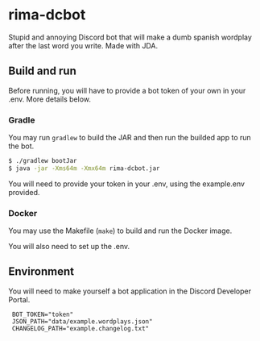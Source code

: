 # rima-dcbot
Stupid and annoying Discord bot that will make a dumb spanish wordplay after the last word you write. Made with JDA.

## Build and run

Before running, you will have to provide a bot token of your own in your .env. More details below.

### Gradle
You may run `gradlew` to build the JAR and then run the builded app to run the bot.


```bash
$ ./gradlew bootJar
$ java -jar -Xms64m -Xmx64m rima-dcbot.jar
```

You will need to provide your token in your .env, using the example.env provided. 

### Docker

You may use the Makefile (`make`) to build and run the Docker image.

You will also need to set up the .env.

## Environment

You will need to make yourself a bot application in the Discord Developer Portal.

```
 BOT_TOKEN="token"
 JSON_PATH="data/example.wordplays.json"
 CHANGELOG_PATH="example.changelog.txt"
```
